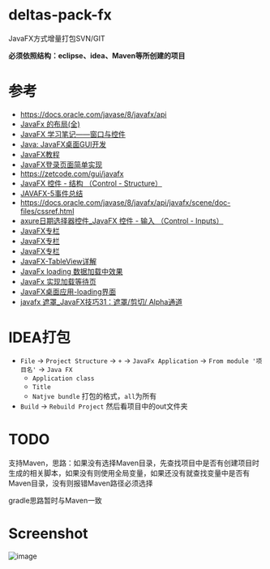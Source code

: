 # deltas-pack-fx

JavaFX方式增量打包SVN/GIT

**必须依照结构：eclipse、idea、Maven等所创建的项目**


参考
===

* https://docs.oracle.com/javase/8/javafx/api
* [JavaFx 的布局(全)](https://www.jianshu.com/p/a699e42a0573)
* [JavaFX 学习笔记——窗口与控件](https://segmentfault.com/a/1190000018109949)
* [Java: JavaFX桌面GUI开发](https://blog.csdn.net/mouday/article/details/100186537)
* [JavaFX教程](https://blog.csdn.net/tianjh1129/article/details/114266972)
* [JavaFX登录页面简单实现](https://www.sdk.cn/details/9pPQD6wqK0Jo8ozvNy)
* https://zetcode.com/gui/javafx
* [JavaFX 控件 - 结构 （Control - Structure）](https://zhuanlan.zhihu.com/p/174838575)
* [JAVAFX-5事件总结](https://www.cnblogs.com/dgwblog/p/7955930.html)
* https://docs.oracle.com/javase/8/javafx/api/javafx/scene/doc-files/cssref.html
* [axure日期选择器控件_JavaFX 控件 - 输入 （Control - Inputs）](https://blog.csdn.net/weixin_34138192/article/details/113046126)
* [JavaFX专栏](https://blog.csdn.net/cnds123321/category_9743824.html)
* [JavaFX专栏](https://blog.csdn.net/weixin_44105483/category_10430844.html)
* [JavaFX专栏](https://blog.csdn.net/loongshawn/category_6482308.html)
* [JavaFX-TableView详解](https://www.jianshu.com/p/dc99fba6933c)
* [JavaFx loading 数据加载中效果](https://blog.csdn.net/cdc_csdn/article/details/80712813)
* [JavaFx 实现加载等待页](https://blog.csdn.net/weixin_44105483/article/details/108827400)
* [JavaFX桌面应用-loading界面](https://www.cnblogs.com/itqn/p/13543681.html)
* [javafx 遮罩_JavaFX技巧31：遮罩/剪切/ Alpha通道](https://blog.csdn.net/dnc8371/article/details/107257974)




IDEA打包
===

- `File` -> `Project Structure` -> `+` -> `JavaFx Application` -> `From module '项目名'` -> `Java FX`
    - `Application class`
    - `Title`
    - `Natjve bundle` 打包的格式，`all`为所有
- `Build` -> `Rebuild Project` 然后看项目中的out文件夹


TODO
===

支持Maven，思路：如果没有选择Maven目录，先查找项目中是否有创建项目时生成的相关脚本，如果没有则使用全局变量，如果还没有就查找变量中是否有Maven目录，没有则报错Maven路径必须选择

gradle思路暂时与Maven一致


Screenshot
===

![image](https://user-images.githubusercontent.com/30252550/127959614-c2e35dd9-45b7-4d37-9095-af1a8de39708.png)
